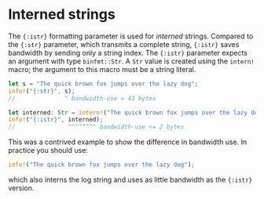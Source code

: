 # Interned strings

The `{:istr}` formatting parameter is used for *interned* strings.
Compared to the `{:str}` parameter, which transmits a complete string, `{:istr}` saves bandwidth by sending only a string index.
The `{:istr}` parameter expects an argument with type `binfmt::Str`.
A `Str` value is created using the `intern!` macro; the argument to this macro must be a string literal.

``` rust
let s = "The quick brown fox jumps over the lazy dog";
info!("{:str}", s);
//              ^ bandwidth-use = 43 bytes

let interned: Str = intern!("The quick brown fox jumps over the lazy dog");
info!("{:istr}", interned);
//               ^^^^^^^^ bandwidth-use <= 2 bytes
```

This was a contrived example to show the difference in bandwidth use.
In practice you should use:

``` rust
info!("The quick brown fox jumps over the lazy dog");
```

which also interns the log string and uses as little bandwidth as the `{:istr}` version.
